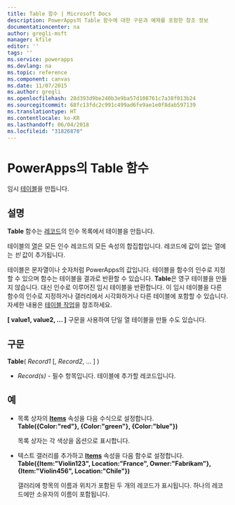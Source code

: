 ```yaml
---
title: Table 함수 | Microsoft Docs
description: PowerApps의 Table 함수에 대한 구문과 예제를 포함한 참조 정보
documentationcenter: na
author: gregli-msft
manager: kfile
editor: ''
tags: ''
ms.service: powerapps
ms.devlang: na
ms.topic: reference
ms.component: canvas
ms.date: 11/07/2015
ms.author: gregli
ms.openlocfilehash: 28d393d9be240b3e9ba57d108761c7a38f013b24
ms.sourcegitcommit: 68fc13fdc2c991c499ad6fe9ae1e0f8dab597139
ms.translationtype: HT
ms.contentlocale: ko-KR
ms.lasthandoff: 06/04/2018
ms.locfileid: "31826870"
---
```

# <a name="table-function-in-powerapps"></a>PowerApps의 Table 함수
임시 [테이블](../working-with-tables.md)을 만듭니다.

## <a name="description"></a>설명
**Table** 함수는 [레코드](../working-with-tables.md#records)의 인수 목록에서 테이블을 만듭니다.

테이블의 [열](../working-with-tables.md#columns)은 모든 인수 레코드의 모든 속성의 합집합입니다. 레코드에 값이 없는 열에는 *빈* 값이 추가됩니다.

테이블은 문자열이나 숫자처럼 PowerApps의 값입니다. 테이블을 함수의 인수로 지정할 수 있으며 함수는 테이블을 결과로 반환할 수 있습니다. **Table**은 영구 테이블을 만들지 않습니다. 대신 인수로 이루어진 임시 테이블을 반환합니다.  이 임시 테이블을 다른 함수의 인수로 지정하거나 갤러리에서 시각화하거나 다른 테이블에 포함할 수 있습니다.  자세한 내용은 [테이블 작업](../working-with-tables.md)을 참조하세요.

**[ value1, value2, ... ]** 구문을 사용하여 단일 열 테이블을 만들 수도 있습니다.

## <a name="syntax"></a>구문
**Table**( *Record1* [, *Record2*, ... ] )

* *Record(s)* - 필수 항목입니다. 테이블에 추가할 레코드입니다.

## <a name="examples"></a>예
* 목록 상자의 **[Items](../controls/properties-core.md)** 속성을 다음 수식으로 설정합니다.
  <br>**Table({Color:"red"}, {Color:"green"}, {Color:"blue"})**
  
    목록 상자는 각 색상을 옵션으로 표시합니다.
* 텍스트 갤러리를 추가하고 **[Items](../controls/properties-core.md)** 속성을 다음 함수로 설정합니다.<br>
  **Table({Item:"Violin123", Location:"France", Owner:"Fabrikam"}, {Item:"Violin456", Location:"Chile"})**
  
    갤러리에 항목의 이름과 위치가 포함된 두 개의 레코드가 표시됩니다. 하나의 레코드에만 소유자의 이름이 포함됩니다.

